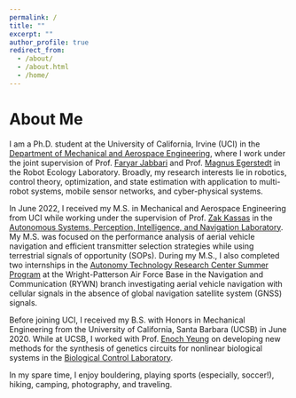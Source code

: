 ```yaml
---
permalink: /
title: ""
excerpt: ""
author_profile: true
redirect_from: 
  - /about/
  - /about.html
  - /home/
---
```


# About Me
I am a Ph.D. student at the University of California, Irvine (UCI) in the [Department of Mechanical and Aerospace Engineering](https://engineering.uci.edu/dept/mae), where I work under the joint supervision of Prof. [Faryar Jabbari](https://engineering.uci.edu/users/faryar-jabbari) and Prof. [Magnus Egerstedt](https://engineering.uci.edu/users/magnus-egerstedt) in the Robot Ecology Laboratory. Broadly, my research interests lie in robotics, control theory, optimization, and state estimation with application to multi-robot systems, mobile sensor networks, and cyber-physical systems.

In June 2022, I received my M.S. in Mechanical and Aerospace Engineering from UCI while working under the supervision of Prof. [Zak Kassas](https://engineering.osu.edu/people/kassas.2) in the [Autonomous Systems, Perception, Intelligence, and Navigation Laboratory](https://ece.osu.edu/aspin). My M.S. was focused on the performance analysis of aerial vehicle navigation and efficient transmitter selection strategies while using terrestrial signals of opportunity (SOPs). During my M.S., I also completed two internships in the [Autonomy Technology Research Center Summer Program](https://udayton.edu/engineering/departments/electrical_and_computer/faculty_activities/atr-center-summer-program/index.php) at the Wright-Patterson Air Force Base in the Navigation and Communication (RYWN) branch investigating aerial vehicle navigation with cellular signals in the absence of global navigation satellite system (GNSS) signals. 

Before joining UCI, I received my B.S. with Honors in Mechanical Engineering from the University of California, Santa Barbara (UCSB) in June 2020. While at UCSB, I worked with Prof. [Enoch Yeung](https://engineering.ucsb.edu/people/enoch-yeung) on developing new methods for the synthesis of genetics circuits for nonlinear biological systems in the [Biological Control Laboratory](https://yeung.me.ucsb.edu/).

In my spare time, I enjoy bouldering, playing sports (especially, soccer!), hiking, camping, photography, and traveling. 
